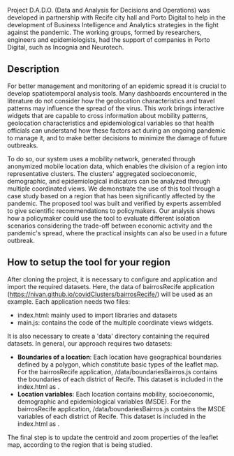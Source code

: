 
Project D.A.D.O. (Data and Analysis for Decisions and Operations) was developed in partnership with Recife city hall and 
Porto Digital to help in the development of Business Intelligence and Analytics strategies in the fight against the pandemic. The
working groups, formed by researchers, engineers and epidemiologists, had the support of companies in Porto Digital, such as Incognia and Neurotech.

## Description

For better management and monitoring of an epidemic spread it is crucial to develop spatiotemporal analysis tools. 
Many dashboards encountered in the literature do not consider how the geolocation characteristics and travel patterns may 
influence the spread of the virus. This work brings interactive widgets that are capable to cross information about mobility patterns, 
geolocation characteristics and epidemiological variables so that health officials can understand how these factors act during an ongoing
pandemic to manage it, and to make better decisions to minimize the damage of future outbreaks. 

To do so, our system uses a mobility network, generated through anonymized mobile location data, which enables the division of a
region into representative clusters. The clusters' aggregated socioeconomic, demographic, and epidemiological indicators can be
analyzed through multiple coordinated views. We demonstrate the use of this tool through a case study based on a
region that has been significantly affected by the pandemic. The proposed tool was built and verified by experts assembled to give
scientific recommendations to policymakers. Our analysis shows how a policymaker could use the tool to evaluate different 
isolation scenarios considering the trade-off between economic activity and the pandemic's spread, where the practical insights can also
be used in a future outbreak.

## How to setup the tool for your region

After cloning the project, it is necessary to configure and application and import the required datasets. Here, the data of bairrosRecife 
application (https://nivan.github.io/covidClusters/bairrosRecife/) will be used as an example. Each application needs two files: 

- index.html: mainly used to import libraries and datasets 
- main.js: contains the code of the multiple coordinate views widgets. 

It is also necessary to create a 'data' directory containing the required datasets. In general, our approach requires two datasets:

- **Boundaries of a location**: Each location have geographical boundaries defined by a polygon, which constitute basic types of the leaflet map. For the 
  bairrosRecife application, /data/boundariesBairros.js contains the boundaries of each district of Recife. This dataset is included in the index.html as 
  <script src="../data/boundariesBairros.js"></script>.
- **Location variables**: Each location contains mobility, socioeconomic, demographic and epidemiological variables (MSDE). For the bairrosRecife application, 
  /data/boundariesBairros.js contains the MSDE variables of each district of Recife. This dataset is included in the index.html as 
  <script src="../data/boundariesBairros.js"></script>.
  
 The final step is to update the centroid and zoom properties of the leaflet map, according to the region that is being studied.

